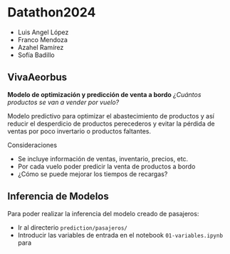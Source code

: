 # Datathon2024

- Luis Angel López
- Franco Mendoza
- Azahel Ramírez
- Sofía Badillo

## VivaAeorbus

**Modelo de optimización y predicción de venta a bordo**
*¿Cuántos productos se van a vender por vuelo?*

Modelo predictivo para optimizar el abastecimiento de productos y así reducir el desperdicio de productos perecederos y evitar la pérdida de ventas por poco invertario o productos faltantes.

Consideraciones
- Se incluye información de ventas, inventario, precios, etc.
- Por cada vuelo poder predicir la venta de productos a bordo
- ¿Cómo se puede mejorar los tiempos de recargas?

## Inferencia de Modelos

Para poder realizar la inferencia del modelo creado de pasajeros:

- Ir al directerio `prediction/pasajeros/`
- Introducir las variables de entrada en el notebook `01-variables.ipynb` para 